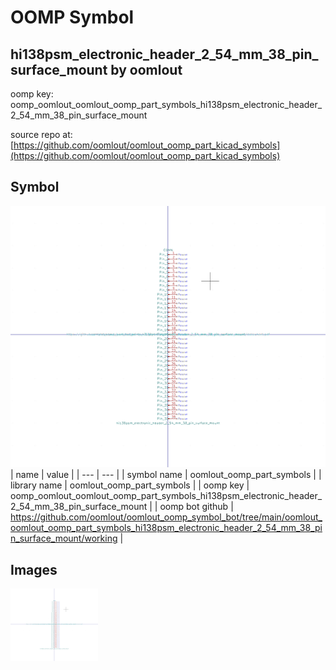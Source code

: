 # OOMP Symbol  
## hi138psm_electronic_header_2_54_mm_38_pin_surface_mount  by oomlout  
  
oomp key: oomp_oomlout_oomlout_oomp_part_symbols_hi138psm_electronic_header_2_54_mm_38_pin_surface_mount  
  
source repo at: [https://github.com/oomlout/oomlout_oomp_part_kicad_symbols](https://github.com/oomlout/oomlout_oomp_part_kicad_symbols)  
## Symbol  
  
[![working.png](working_600.png)](working.png)  
| name | value | 
| --- | --- | 
| symbol name | oomlout_oomp_part_symbols | 
| library name | oomlout_oomp_part_symbols | 
| oomp key | oomp_oomlout_oomlout_oomp_part_symbols_hi138psm_electronic_header_2_54_mm_38_pin_surface_mount | 
| oomp bot github | https://github.com/oomlout/oomlout_oomp_symbol_bot/tree/main/oomlout_oomlout_oomp_part_symbols_hi138psm_electronic_header_2_54_mm_38_pin_surface_mount/working | 
## Images  
  
[![working.png](working_140.png)](working.png)  
